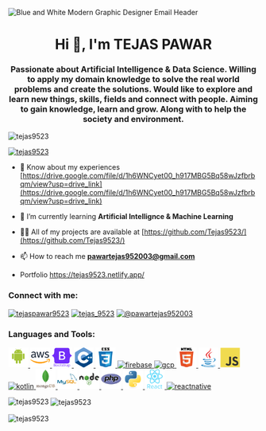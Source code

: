 ![Blue and White Modern Graphic Designer Email Header](https://github.com/user-attachments/assets/fdcca7a4-da28-410a-82dd-ca91df381ed1)

<h1 align="center">Hi 👋, I'm TEJAS PAWAR</h1>
<h3 align="center">Passionate about Artificial Intelligence & Data Science. Willing to apply my domain knowledge to solve the real world problems and create the solutions. Would like to explore and learn new things, skills, fields and connect with people. Aiming to gain knowledge, learn and grow. Along with to help the society and environment.</h3>

<p align="left"> <img src="https://komarev.com/ghpvc/?username=tejas9523&label=Profile%20views&color=0e75b6&style=flat" alt="tejas9523" /> </p>

<p align="left"> <a href="https://github.com/ryo-ma/github-profile-trophy"><img src="https://github-profile-trophy.vercel.app/?username=tejas9523" alt="tejas9523" /></a> </p>

- 📄 Know about my experiences [https://drive.google.com/file/d/1h6WNCyet00_h917MBG5Bq58wJzfbrbqm/view?usp=drive_link](https://drive.google.com/file/d/1h6WNCyet00_h917MBG5Bq58wJzfbrbqm/view?usp=drive_link)

- 🌱 I’m currently learning **Artificial Intellignce & Machine Learning**

- 👨‍💻 All of my projects are available at [https://github.com/Tejas9523/](https://github.com/Tejas9523/)

- 📫 How to reach me **pawartejas952003@gmail.com**

- Portfolio https://tejas9523.netlify.app/

<h3 align="left">Connect with me:</h3>
<p align="left">
<a href="https://linkedin.com/in/tejaspawar9523" target="blank"><img align="center" src="https://raw.githubusercontent.com/rahuldkjain/github-profile-readme-generator/master/src/images/icons/Social/linked-in-alt.svg" alt="tejaspawar9523" height="30" width="40" /></a>
<a href="https://instagram.com/tejas_9523" target="blank"><img align="center" src="https://raw.githubusercontent.com/rahuldkjain/github-profile-readme-generator/master/src/images/icons/Social/instagram.svg" alt="tejas_9523" height="30" width="40" /></a>
<a href="https://www.hackerrank.com/@pawartejas952003" target="blank"><img align="center" src="https://raw.githubusercontent.com/rahuldkjain/github-profile-readme-generator/master/src/images/icons/Social/hackerrank.svg" alt="@pawartejas952003" height="30" width="40" /></a>
</p>

<h3 align="left">Languages and Tools:</h3>
<p align="left"> <a href="https://developer.android.com" target="_blank" rel="noreferrer"> <img src="https://raw.githubusercontent.com/devicons/devicon/master/icons/android/android-original-wordmark.svg" alt="android" width="40" height="40"/> </a> <a href="https://aws.amazon.com" target="_blank" rel="noreferrer"> <img src="https://raw.githubusercontent.com/devicons/devicon/master/icons/amazonwebservices/amazonwebservices-original-wordmark.svg" alt="aws" width="40" height="40"/> </a> <a href="https://getbootstrap.com" target="_blank" rel="noreferrer"> <img src="https://raw.githubusercontent.com/devicons/devicon/master/icons/bootstrap/bootstrap-plain-wordmark.svg" alt="bootstrap" width="40" height="40"/> </a> <a href="https://www.w3schools.com/cpp/" target="_blank" rel="noreferrer"> <img src="https://raw.githubusercontent.com/devicons/devicon/master/icons/cplusplus/cplusplus-original.svg" alt="cplusplus" width="40" height="40"/> </a> <a href="https://www.w3schools.com/css/" target="_blank" rel="noreferrer"> <img src="https://raw.githubusercontent.com/devicons/devicon/master/icons/css3/css3-original-wordmark.svg" alt="css3" width="40" height="40"/> </a> <a href="https://firebase.google.com/" target="_blank" rel="noreferrer"> <img src="https://www.vectorlogo.zone/logos/firebase/firebase-icon.svg" alt="firebase" width="40" height="40"/> </a> <a href="https://cloud.google.com" target="_blank" rel="noreferrer"> <img src="https://www.vectorlogo.zone/logos/google_cloud/google_cloud-icon.svg" alt="gcp" width="40" height="40"/> </a> <a href="https://www.w3.org/html/" target="_blank" rel="noreferrer"> <img src="https://raw.githubusercontent.com/devicons/devicon/master/icons/html5/html5-original-wordmark.svg" alt="html5" width="40" height="40"/> </a> <a href="https://www.java.com" target="_blank" rel="noreferrer"> <img src="https://raw.githubusercontent.com/devicons/devicon/master/icons/java/java-original.svg" alt="java" width="40" height="40"/> </a> <a href="https://developer.mozilla.org/en-US/docs/Web/JavaScript" target="_blank" rel="noreferrer"> <img src="https://raw.githubusercontent.com/devicons/devicon/master/icons/javascript/javascript-original.svg" alt="javascript" width="40" height="40"/> </a> <a href="https://kotlinlang.org" target="_blank" rel="noreferrer"> <img src="https://www.vectorlogo.zone/logos/kotlinlang/kotlinlang-icon.svg" alt="kotlin" width="40" height="40"/> </a> <a href="https://www.mongodb.com/" target="_blank" rel="noreferrer"> <img src="https://raw.githubusercontent.com/devicons/devicon/master/icons/mongodb/mongodb-original-wordmark.svg" alt="mongodb" width="40" height="40"/> </a> <a href="https://www.mysql.com/" target="_blank" rel="noreferrer"> <img src="https://raw.githubusercontent.com/devicons/devicon/master/icons/mysql/mysql-original-wordmark.svg" alt="mysql" width="40" height="40"/> </a> <a href="https://nodejs.org" target="_blank" rel="noreferrer"> <img src="https://raw.githubusercontent.com/devicons/devicon/master/icons/nodejs/nodejs-original-wordmark.svg" alt="nodejs" width="40" height="40"/> </a> <a href="https://www.php.net" target="_blank" rel="noreferrer"> <img src="https://raw.githubusercontent.com/devicons/devicon/master/icons/php/php-original.svg" alt="php" width="40" height="40"/> </a> <a href="https://www.python.org" target="_blank" rel="noreferrer"> <img src="https://raw.githubusercontent.com/devicons/devicon/master/icons/python/python-original.svg" alt="python" width="40" height="40"/> </a> <a href="https://reactjs.org/" target="_blank" rel="noreferrer"> <img src="https://raw.githubusercontent.com/devicons/devicon/master/icons/react/react-original-wordmark.svg" alt="react" width="40" height="40"/> </a> <a href="https://reactnative.dev/" target="_blank" rel="noreferrer"> <img src="https://reactnative.dev/img/header_logo.svg" alt="reactnative" width="40" height="40"/> </a> </p>

<p><img align="left" src="https://github-readme-stats.vercel.app/api/top-langs?username=tejas9523&show_icons=true&locale=en&layout=compact" alt="tejas9523" /></p>

<p>&nbsp;<img align="center" src="https://github-readme-stats.vercel.app/api?username=tejas9523&show_icons=true&locale=en" alt="tejas9523" /></p>

<p><img align="center" src="https://github-readme-streak-stats.herokuapp.com/?user=tejas9523&" alt="tejas9523" /></p>
